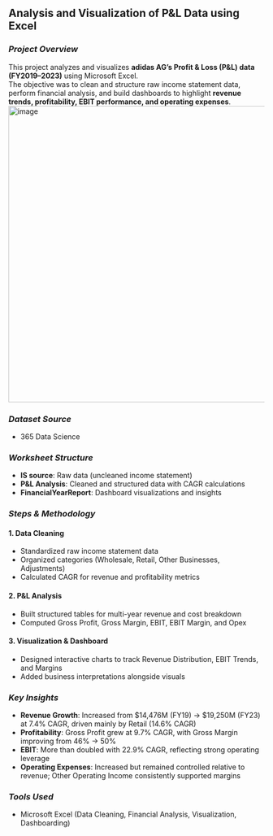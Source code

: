 ## Analysis and Visualization of P&L Data using Excel

### ***Project Overview***
This project analyzes and visualizes **adidas AG’s Profit & Loss (P&L) data (FY2019–2023)** using Microsoft Excel.  
The objective was to clean and structure raw income statement data, perform financial analysis, and build dashboards to highlight **revenue trends, profitability, EBIT performance, and operating expenses**.
<img width="1600" height="583" alt="image" src="https://github.com/user-attachments/assets/f5a4e3d9-1b93-4d41-96dd-a24bd3d817f0" />

### ***Dataset Source***
- 365 Data Science

### ***Worksheet Structure***
- **IS source**: Raw data (uncleaned income statement)  
- **P&L Analysis**: Cleaned and structured data with CAGR calculations  
- **FinancialYearReport**: Dashboard visualizations and insights  

### ***Steps & Methodology***

#### 1. Data Cleaning
- Standardized raw income statement data  
- Organized categories (Wholesale, Retail, Other Businesses, Adjustments)  
- Calculated CAGR for revenue and profitability metrics  

#### 2. P&L Analysis
- Built structured tables for multi-year revenue and cost breakdown  
- Computed Gross Profit, Gross Margin, EBIT, EBIT Margin, and Opex  

#### 3. Visualization & Dashboard
- Designed interactive charts to track Revenue Distribution, EBIT Trends, and Margins  
- Added business interpretations alongside visuals  

### ***Key Insights***
- **Revenue Growth**: Increased from $14,476M (FY19) → $19,250M (FY23) at 7.4% CAGR, driven mainly by Retail (14.6% CAGR)  
- **Profitability**: Gross Profit grew at 9.7% CAGR, with Gross Margin improving from 46% → 50%  
- **EBIT**: More than doubled with 22.9% CAGR, reflecting strong operating leverage  
- **Operating Expenses**: Increased but remained controlled relative to revenue; Other Operating Income consistently supported margins  

### ***Tools Used***
- Microsoft Excel (Data Cleaning, Financial Analysis, Visualization, Dashboarding)

